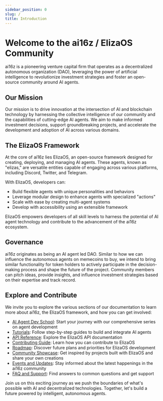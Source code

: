```yaml
---
sidebar_position: 0
slug: /
title: Introduction
---
```


# Welcome to the ai16z / ElizaOS Community

ai16z is a pioneering venture capital firm that operates as a decentralized autonomous organization (DAO), leveraging the power of artificial intelligence to revolutionize investment strategies and foster an open-source community around AI agents.

## Our Mission

Our mission is to drive innovation at the intersection of AI and blockchain technology by harnessing the collective intelligence of our community and the capabilities of cutting-edge AI agents. We aim to make informed investment decisions, support groundbreaking projects, and accelerate the development and adoption of AI across various domains.

## The ElizaOS Framework

At the core of ai16z lies ElizaOS, an open-source framework designed for creating, deploying, and managing AI agents. These agents, known as "elizas," are versatile entities capable of engaging across various platforms, including Discord, Twitter, and Telegram.

With ElizaOS, developers can:

- Build flexible agents with unique personalities and behaviors
- Leverage modular design to enhance agents with specialized "actions"
- Scale with ease by creating multi-agent systems
- Develop with accessibility using an extensible framework

ElizaOS empowers developers of all skill levels to harness the potential of AI agent technology and contribute to the advancement of the ai16z ecosystem.

## Governance

ai16z originates as being an AI agent led DAO. Similar to how we can influence the autonomous agents on memecoins to buy, we intend to bring similar functionality for token holders to actively participate in the decision-making process and shape the future of the project. Community members can pitch ideas, provide insights, and influence investment strategies based on their expertise and track record.

## Explore and Contribute

We invite you to explore the various sections of our documentation to learn more about ai16z, the ElizaOS framework, and how you can get involved:

- [AI Agent Dev School](/community/ai-dev-school/): Start your journey with our comprehensive series on agent development
- [Tutorials](/tutorials/): Follow step-by-step guides to build and integrate AI agents
- [API Reference](/api/): Explore the ElizaOS API documentation
- [Contributing Guide](/community/contributing/): Learn how you can contribute to ElizaOS
- [Roadmap](/community/roadmap/): Discover future plans and priorities for ElizaOS development
- [Community Showcase](/community/showcase/): Get inspired by projects built with ElizaOS and share your own creations
- [Events and Updates](/community/streams/): Stay informed about the latest happenings in the ai16z community
- [FAQ and Support](/community/faq-and-support/): Find answers to common questions and get support

Join us on this exciting journey as we push the boundaries of what's possible with AI and decentralized technologies. Together, let's build a future powered by intelligent, autonomous agents.

